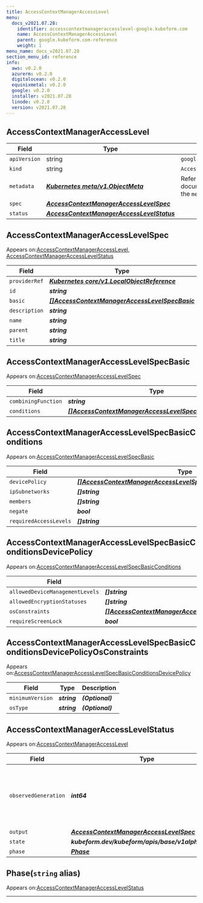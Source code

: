 ```yaml
---
title: AccessContextManagerAccessLevel
menu:
  docs_v2021.07.28:
    identifier: accesscontextmanageraccesslevel-google.kubeform.com
    name: AccessContextManagerAccessLevel
    parent: google.kubeform.com-reference
    weight: 1
menu_name: docs_v2021.07.28
section_menu_id: reference
info:
  aws: v0.2.0
  azurerm: v0.2.0
  digitalocean: v0.2.0
  equinixmetal: v0.2.0
  google: v0.2.0
  installer: v2021.07.28
  linode: v0.2.0
  version: v2021.07.28
---
```


## AccessContextManagerAccessLevel
| Field | Type | Description |
| ------ | ----- | ----------- |
| `apiVersion` | string | `google.kubeform.com/v1alpha1` |
|    `kind` | string | `AccessContextManagerAccessLevel` |
| `metadata` | ***[Kubernetes meta/v1.ObjectMeta](https://v1-18.docs.kubernetes.io/docs/reference/generated/kubernetes-api/v1.18/#objectmeta-v1-meta)***|Refer to the Kubernetes API documentation for the fields of the `metadata` field.|
| `spec` | ***[AccessContextManagerAccessLevelSpec](#accesscontextmanageraccesslevelspec)***||
| `status` | ***[AccessContextManagerAccessLevelStatus](#accesscontextmanageraccesslevelstatus)***||
## AccessContextManagerAccessLevelSpec

Appears on:[AccessContextManagerAccessLevel](#accesscontextmanageraccesslevel), [AccessContextManagerAccessLevelStatus](#accesscontextmanageraccesslevelstatus)

| Field | Type | Description |
| ------ | ----- | ----------- |
| `providerRef` | ***[Kubernetes core/v1.LocalObjectReference](https://v1-18.docs.kubernetes.io/docs/reference/generated/kubernetes-api/v1.18/#localobjectreference-v1-core)***||
| `id` | ***string***||
| `basic` | ***[[]AccessContextManagerAccessLevelSpecBasic](#accesscontextmanageraccesslevelspecbasic)***| ***(Optional)*** |
| `description` | ***string***| ***(Optional)*** |
| `name` | ***string***||
| `parent` | ***string***||
| `title` | ***string***||
## AccessContextManagerAccessLevelSpecBasic

Appears on:[AccessContextManagerAccessLevelSpec](#accesscontextmanageraccesslevelspec)

| Field | Type | Description |
| ------ | ----- | ----------- |
| `combiningFunction` | ***string***| ***(Optional)*** |
| `conditions` | ***[[]AccessContextManagerAccessLevelSpecBasicConditions](#accesscontextmanageraccesslevelspecbasicconditions)***||
## AccessContextManagerAccessLevelSpecBasicConditions

Appears on:[AccessContextManagerAccessLevelSpecBasic](#accesscontextmanageraccesslevelspecbasic)

| Field | Type | Description |
| ------ | ----- | ----------- |
| `devicePolicy` | ***[[]AccessContextManagerAccessLevelSpecBasicConditionsDevicePolicy](#accesscontextmanageraccesslevelspecbasicconditionsdevicepolicy)***| ***(Optional)*** |
| `ipSubnetworks` | ***[]string***| ***(Optional)*** |
| `members` | ***[]string***| ***(Optional)*** |
| `negate` | ***bool***| ***(Optional)*** |
| `requiredAccessLevels` | ***[]string***| ***(Optional)*** |
## AccessContextManagerAccessLevelSpecBasicConditionsDevicePolicy

Appears on:[AccessContextManagerAccessLevelSpecBasicConditions](#accesscontextmanageraccesslevelspecbasicconditions)

| Field | Type | Description |
| ------ | ----- | ----------- |
| `allowedDeviceManagementLevels` | ***[]string***| ***(Optional)*** |
| `allowedEncryptionStatuses` | ***[]string***| ***(Optional)*** |
| `osConstraints` | ***[[]AccessContextManagerAccessLevelSpecBasicConditionsDevicePolicyOsConstraints](#accesscontextmanageraccesslevelspecbasicconditionsdevicepolicyosconstraints)***| ***(Optional)*** |
| `requireScreenLock` | ***bool***| ***(Optional)*** |
## AccessContextManagerAccessLevelSpecBasicConditionsDevicePolicyOsConstraints

Appears on:[AccessContextManagerAccessLevelSpecBasicConditionsDevicePolicy](#accesscontextmanageraccesslevelspecbasicconditionsdevicepolicy)

| Field | Type | Description |
| ------ | ----- | ----------- |
| `minimumVersion` | ***string***| ***(Optional)*** |
| `osType` | ***string***| ***(Optional)*** |
## AccessContextManagerAccessLevelStatus

Appears on:[AccessContextManagerAccessLevel](#accesscontextmanageraccesslevel)

| Field | Type | Description |
| ------ | ----- | ----------- |
| `observedGeneration` | ***int64***| ***(Optional)*** Resource generation, which is updated on mutation by the API Server.|
| `output` | ***[AccessContextManagerAccessLevelSpec](#accesscontextmanageraccesslevelspec)***| ***(Optional)*** |
| `state` | ***kubeform.dev/kubeform/apis/base/v1alpha1.State***| ***(Optional)*** |
| `phase` | ***[Phase](#phase)***| ***(Optional)*** |
## Phase(`string` alias)

Appears on:[AccessContextManagerAccessLevelStatus](#accesscontextmanageraccesslevelstatus)

---
